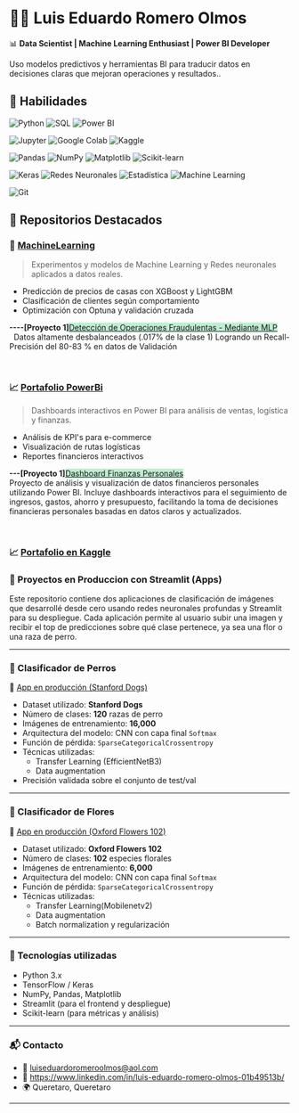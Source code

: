 # 👨‍💻 Luis Eduardo Romero Olmos

📊 **Data Scientist | Machine Learning Enthusiast | Power BI Developer**

Uso modelos predictivos y herramientas BI para traducir datos en decisiones claras que mejoran operaciones y resultados..

## 🚀 Habilidades

![Python](https://img.shields.io/badge/Python-3776AB?style=for-the-badge&logo=python&logoColor=white)
![SQL](https://img.shields.io/badge/SQL-336791?style=for-the-badge&logo=postgresql&logoColor=white)
![Power BI](https://img.shields.io/badge/PowerBI-F2C811?style=for-the-badge&logo=powerbi&logoColor=black)

![Jupyter](https://img.shields.io/badge/Jupyter-F37626?style=for-the-badge&logo=jupyter&logoColor=white)
![Google Colab](https://img.shields.io/badge/Colab-F9AB00?style=for-the-badge&logo=googlecolab&logoColor=white)
![Kaggle](https://img.shields.io/badge/Kaggle-20BEFF?style=for-the-badge&logo=kaggle&logoColor=white)

![Pandas](https://img.shields.io/badge/Pandas-150458?style=for-the-badge&logo=pandas&logoColor=white)
![NumPy](https://img.shields.io/badge/NumPy-013243?style=for-the-badge&logo=numpy&logoColor=white)
![Matplotlib](https://img.shields.io/badge/Matplotlib-11557c?style=for-the-badge&logo=plotly&logoColor=white)
![Scikit-learn](https://img.shields.io/badge/Scikit--learn-F7931E?style=for-the-badge&logo=scikit-learn&logoColor=white)

![Keras](https://img.shields.io/badge/Keras-D00000?style=for-the-badge&logo=keras&logoColor=white)
![Redes Neuronales](https://img.shields.io/badge/Redes%20Neuronales-673AB7?style=for-the-badge&logo=tensorflow&logoColor=white)
![Estadística](https://img.shields.io/badge/Estadística-4CAF50?style=for-the-badge)
![Machine Learning](https://img.shields.io/badge/Machine%20Learning-009688?style=for-the-badge&logo=scikit-learn&logoColor=white)

![Git](https://img.shields.io/badge/Git-F05032?style=for-the-badge&logo=git&logoColor=white)

## 📂 Repositorios Destacados

### 🔬 [MachineLearning](https://github.com/LuisEduardoRomeroOlmos/MachineLearning)
> Experimentos y modelos de Machine Learning y Redes neuronales aplicados a datos reales.
- Predicción de precios de casas con XGBoost y LightGBM
- Clasificación de clientes según comportamiento
- Optimización con Optuna y validación cruzada

<p><strong>----[Proyecto 1]</strong><span style="background-color: #bfedd2;"><a style="background-color: #bfedd2;" href="LuisEduardoRomeroOlmos/MachineLearning/tree/main/fraud_detection_project" target="_blank" rel="noopener">Detecci&oacute;n de Operaciones Fraudulentas - Mediante MLP</a></span><br />&nbsp; Datos altamente desbalanceados (.017% de la clase 1) Logrando un Recall- Precisi&oacute;n del 80-83 % en datos de Validaci&oacute;n</p>
<p>&nbsp;</p>

### 📈 [Portafolio PowerBi](https://github.com/LuisEduardoRomeroOlmos/portafolio_power_bi)
> Dashboards interactivos en Power BI para análisis de ventas, logística y finanzas.
- Análisis de KPI's para e-commerce
- Visualización de rutas logísticas
- Reportes financieros interactivos

<p><strong>---[Proyecto 1]</strong><span style="background-color: #bfedd2;"><a style="background-color: #bfedd2;" href="https://github.com/LuisEduardoRomeroOlmos/portafolio_power_bi/tree/main/Finanzas%20Personales">Dashboard Finanzas Personales</a></span><br />Proyecto de an&aacute;lisis y visualizaci&oacute;n de datos financieros personales utilizando Power BI. Incluye dashboards interactivos para el seguimiento de ingresos, gastos, ahorro y presupuesto, facilitando la toma de decisiones financieras personales basadas en datos claros y actualizados.</p>
<p>&nbsp;</p>

### 📈 [Portafolio en Kaggle](https://www.kaggle.com/luiseduardoromeroolm)



### 🔬 Proyectos en Produccion con Streamlit (Apps)
Este repositorio contiene dos aplicaciones de clasificación de imágenes que desarrollé desde cero usando redes neuronales profundas y Streamlit para su despliegue. Cada aplicación permite al usuario subir una imagen y recibir el top de predicciones sobre qué clase pertenece, ya sea una flor o una raza de perro.

---

### 🐶 Clasificador de Perros

🔗 [App en producción (Stanford Dogs)](https://clasificacion-perros.streamlit.app/)

- Dataset utilizado: **Stanford Dogs**
- Número de clases: **120** razas de perro
- Imágenes de entrenamiento: **16,000**
- Arquitectura del modelo: CNN con capa final `Softmax`
- Función de pérdida: `SparseCategoricalCrossentropy`
- Técnicas utilizadas:
  - Transfer Learning (EfficientNetB3)
  - Data augmentation
- Precisión validada sobre el conjunto de test/val

---

### 🌸 Clasificador de Flores

🔗 [App en producción (Oxford Flowers 102)](https://clasificacion-flores.streamlit.app/)

- Dataset utilizado: **Oxford Flowers 102**
- Número de clases: **102** especies florales
- Imágenes de entrenamiento: **6,000**
- Arquitectura del modelo: CNN con capa final `Softmax`
- Función de pérdida: `SparseCategoricalCrossentropy`
- Técnicas utilizadas:
  - Transfer Learning(Mobilenetv2)
  - Data augmentation
  - Batch normalization y regularización

---

### 🚀 Tecnologías utilizadas

- Python 3.x
- TensorFlow / Keras
- NumPy, Pandas, Matplotlib
- Streamlit (para el frontend y despliegue)
- Scikit-learn (para métricas y análisis)

---


### 📬 Contacto

- 📧 luiseduardoromeroolmos@aol.com
- 💼 https://www.linkedin.com/in/luis-eduardo-romero-olmos-01b49513b/
- 🌍 Queretaro, Queretaro

---


